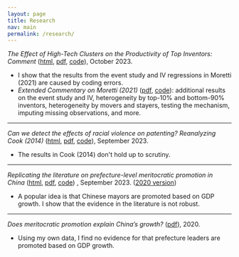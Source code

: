 ```yaml
---
layout: page
title: Research
nav: main
permalink: /research/
---
```


*The Effect of High-Tech Clusters on the Productivity of Top Inventors: Comment* ([html](https://michaelwiebe.com/assets/moretti/moretti_comment), [pdf](https://michaelwiebe.com/assets/moretti/moretti_comment.pdf), [code](https://github.com/maswiebe/moretti_comment)), October 2023.
- I show that the results from the event study and IV regressions in Moretti (2021) are caused by coding errors.
- *Extended Commentary on Moretti (2021)* ([pdf](https://michaelwiebe.com/assets/moretti/moretti_extended.pdf), [code](https://github.com/maswiebe/moretti_extended)): additional results on the event study and IV, heterogeneity by top-10% and bottom-90% inventors, heterogeneity by movers and stayers, testing the mechanism, imputing missing observations, and more.

---

*Can we detect the effects of racial violence on patenting? Reanalyzing Cook (2014)* ([html](https://michaelwiebe.com/assets/cook_reanalysis), [pdf](https://michaelwiebe.com/assets/cook_reanalysis.pdf), [code](https://github.com/maswiebe/cook_reanalysis)), September 2023.
- The results in Cook (2014) don't hold up to scrutiny.

---

*Replicating the literature on prefecture-level meritocratic promotion in China* ([html](https://michaelwiebe.com/assets/promotion), [pdf](https://michaelwiebe.com/assets/promotion.pdf), [code]())
, September 2023.
([2020 version](https://michaelwiebe.com/assets/ch2.pdf))
- A popular idea is that Chinese mayors are promoted based on GDP growth. I show that the evidence in the literature is not robust.
<!-- ["Replicating the literature on meritocratic promotion in China"]-->
<!-- Replicating the literature on meritocratic promotion of prefecture leaders in China-->

---

*Does meritocratic promotion explain China’s growth?* ([pdf](https://michaelwiebe.com/assets/ch1.pdf)), 2020.
- Using my own data, I find no evidence for that prefecture leaders are promoted based on GDP growth.
